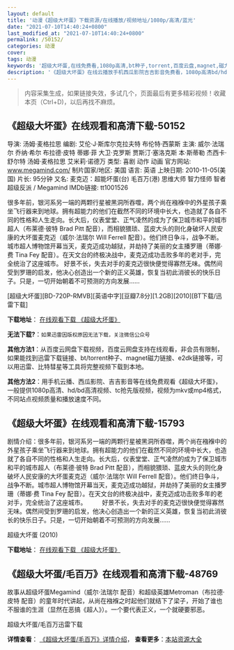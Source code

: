 ```yaml
---
layout: default
title: '动漫《超级大坏蛋》下载资源/在线播放/视频地址/1080p/高清/蓝光'
date: "2021-07-10T14:40:24+0800"
last_modified_at: "2021-07-10T14:40:24+0800"
permalink: /50152/
categories: 动漫
cover:
tags: 动漫
keywords: '超级大坏蛋,在线免费看,1080p高清,bt种子,torrent,百度云盘,magnet,磁力链,迅雷下载资源'
description: '《超级大坏蛋》在线云播放手机西瓜影院吉吉影音免费看，1080p高清bd/hd未删减完整版和tc抢先枪版，mkv/mp4格式，附带bt/torrent种子、magnet/磁力链、百度云盘、网盘资源迅雷下载链接'
---
```


>内容采集生成，如果链接失效，多试几个，页面最后有更多精彩视频！收藏本页（Ctrl+D)，以后再找不麻烦。


## 《超级大坏蛋》在线观看和高清下载-50152

导演: 汤姆·麦格拉思 编剧: 艾伦·J·斯库尔克拉夫特 布伦特·西蒙斯 主演: 威尔·法瑞尔 乔纳·希尔 布拉德·皮特 蒂娜·菲 大卫·克罗斯 贾斯汀·塞洛克斯 本·斯蒂勒 杰西卡·舒尔特 汤姆·麦格拉思 艾米莉·诺德万 类型: 喜剧 动作 动画 官方网站: www.megamind.com/ 制片国家/地区: 美国 语言: 英语 上映日期: 2010-11-05(美国) 片长: 95分钟 又名: 麦克迈：超能坏蛋(台) 毛百万(港) 思维大师 智力怪师 智者 超级反派 / Megamind IMDb链接: tt1001526

很多年前，银河系另一端的两颗行星被黑洞所吞噬，两个尚在襁褓中的外星孩子乘坐飞行器来到地球。拥有超能力的他们在截然不同的环境中长大，也造就了各自不同的性格和人生走向。长大后，仪表堂堂、正气凌然的成为了保卫城市和平的城市超人（布莱德·彼特 Brad Pitt 配音），而相貌猥琐、蓝皮大头的则化身破坏人民安康的大坏蛋麦克迈（威尔·法瑞尔 Will Ferrell 配音）。他们终日争斗，战争不断。城市超人博物馆开幕当天，麦克迈成功越狱，并劫持了美丽的女主播罗珊（蒂娜·费 Tina Fey 配音）。在天文台的终极决战中，麦克迈成功击败多年的老对手，完全统治了这座城市。 好景不长，失去对手的麦克迈很快便觉得寡然无味。偶然间受到罗珊的启发，他决心创造出一个新的正义英雄，恢复当初此消彼长的快乐日子。只是，一切开始朝着不可预测的方向发展……


[超级大坏蛋][BD-720P-RMVB][英语中字][豆瓣7.8分][1.2GB][2010][BT下载/迅雷下载]

**下载地址**： [在线观看下载 《超级大坏蛋》](https://www.btdx8.com/torrent/megamind_2010.html) 


**无法下载?**：`如果迅雷因版权原因无法下载，关注微信公众号 `

**其他方法1**：从百度云网盘下载视频，百度云网盘支持在线观看，非会员有限制，如果能找到迅雷下载链接、bt/torrent种子、magnet磁力链接、e2dk链接等，可以用迅雷、比特彗星等工具将完整视频下载到本地。

**其他方法2**：用手机云播、西瓜影院、吉吉影音等在线免费观看《超级大坏蛋》，一般提供1080p高清、hd/bd高清视频、tc抢先版视频，视频为mkv或mp4格式，不同站点视频质量和播放速度不同。


## 《超级大坏蛋》在线观看和高清下载-15793

剧情介绍：很多年前，银河系另一端的两颗行星被黑洞所吞噬，两个尚在襁褓中的外星孩子乘坐飞行器来到地球。拥有超能力的他们在截然不同的环境中长大，也造就了各自不同的性格和人生走向。长大后，仪表堂堂、正气凌然的成为了保卫城市和平的城市超人（布莱德·彼特 Brad Pitt 配音），而相貌猥琐、蓝皮大头的则化身破坏人民安康的大坏蛋麦克迈（威尔·法瑞尔 Will Ferrell 配音）。他们终日争斗，战争不断。城市超人博物馆开幕当天，麦克迈成功越狱，并劫持了美丽的女主播罗珊（蒂娜·费 Tina Fey 配音）。在天文台的终极决战中，麦克迈成功击败多年的老对手，完全统治了这座城市。  　　好景不长，失去对手的麦克迈很快便觉得寡然无味。偶然间受到罗珊的启发，他决心创造出一个新的正义英雄，恢复当初此消彼长的快乐日子。只是，一切开始朝着不可预测的方向发展……


超级大坏蛋 (2010)

**下载地址**： [在线观看下载 《超级大坏蛋》](https://www.btbtdy.me/btdy/dy4417.html) 


## 《超级大坏蛋/毛百万》在线观看和高清下载-48769

故事从超级坏蛋Megamind（威尔&middot;法瑞尔 配音）和超级英雄Metroman（布拉德·皮特 配音）的童年时代讲起，从尚在襁褓之时起他们就结下了梁子，开始了谁也不服谁的生涯（显然在恶搞《超人》）。一个要代表正义，一个就硬要邪恶。


超级大坏蛋/毛百万迅雷下载

**详情查看**： [《超级大坏蛋/毛百万》详情介绍](/movie/48769/)， **查看更多**：[本站资源大全](/movie/t/all/)

